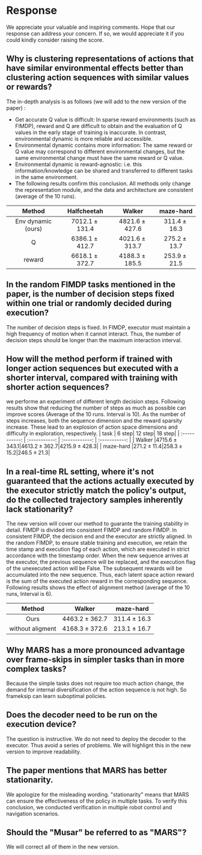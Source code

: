 # Response
We appreciate your valuable and inspiring comments. Hope that our response can address your concern. If so, we would appreciate it if you could kindly consider raising the score.
## Why is clustering representations of actions that have similar environmental effects better than clustering action sequences with similar values or rewards? 
The in-depth analysis is as follows (we will add to the new version of the paper) :
-	 Get accurate Q value is difficult: In sparse reward environments (such as FIMDP), reward and Q are difficult to obtain and the evaluation of Q values in the early stage of training is inaccurate. In contrast, environmental dynamic is more reliable and accessible.
-	Environmental dynamic contains more information: The same reward or Q value may correspond to different environmental changes, but the same environmental change must have the same reward or Q value.
-	Environmental dynamic is reward-agnostic: i.e. this information/knowledge can be shared and transferred to different tasks in the same environment.
-	The following results confirm this conclusion. All methods only change the representation module, and the data and architecture are consistent (average of the 10 runs).

| Method      | Halfcheetah | Walker | maze-hard |
| :-----------: | :-----------: | :------------: | :-----------: |
| Env dynamic (ours) |$7012.1\pm 131.4$|$4821.6\pm 427.6$|$311.4\pm 16.3$|
| Q  |$6386.1\pm 412.7$|$4021.6\pm 313.7$|$275.2\pm 13.7$|
| reward  |$6618.1\pm 372.7$|$4188.3\pm 185.5$|$253.9\pm 21.5$|
## In the random FIMDP tasks mentioned in the paper, is the number of decision steps fixed within one trial or randomly decided during execution? 
The number of decision steps is fixed. In FIMDP, executor must maintain a high frequency of motion when it cannot interact. Thus, the number of decision steps should be longer than the maximum interaction interval.
## How will the method perform if trained with longer action sequences but executed with a shorter interval, compared with training with shorter action sequences?
we performe an experiment of different length decision steps. Following results show that reducing the number of steps as much as possible can improve scores (Average of the 10 runs. Interval is 10). As the number of steps increases, both the sequence dimension and the reward sparsity increase. These lead to an explosion of action space dimensions and difficulty in exploration, respectively.
| task      | 6 step| 12 step| 18 step|
| :-----------: | :-----------: | :------------: | :-----------: |
| Walker |$4715.6\pm 343.1$|$4613.2\pm 362.7$|$4215.9\pm 428.3$|
| maze-hard  |$271.2\pm 11.4$|$258.3\pm 15.2$|$246.5\pm 21.3$|
## In a real-time RL setting, where it's not guaranteed that the actions actually executed by the executor strictly match the policy's output, do the collected trajectory samples inherently lack stationarity? 
The new version will cover our method to guarante the training stability in detail. FIMDP is divided into consistent FIMDP and random FIMDP. In consistent FIMDP, the decision end and the executor are strictly aligned. In the random FIMDP, to ensure stable training and execution, we retain the time stamp and execution flag of each action, which are executed in strict accordance with the timestamp order. When the new sequence arrives at the executor, the previous sequence will be replaced, and the execution flag of the unexecuted action will be False. The subsequent rewards will be accumulated into the new sequence. Thus, each latent space action reward is the sum of the executed action reward in the corresponding sequence. Following results shows the effect of alignment method (average of the 10 runs, Interval is 6).

| Method      | Walker| maze-hard|
| :-----------: | :------------: | :-----------: |
| Ours |$4463.2\pm 362.7$|$311.4\pm 16.3$|
| without aligment |$4168.3\pm 372.6$|$213.1\pm 16.7$|
## Why MARS has a more pronounced advantage over frame-skips in simpler tasks than in more complex tasks?
Because the simple tasks does not require too much action change, the demand for internal diversification of the action sequence is not high. So frameksip can learn suboptimal policies.
## Does the decoder need to be run on the execution device? 
The question is instructive. We do not need to deploy the decoder to the executor. Thus avoid a series of problems. We will highlignt this in the new version to improve readability.
## The paper mentions that MARS has better stationarity.  
We apologize for the misleading wording. "stationarity" means that MARS can ensure the effectiveness of the policy in multiple tasks. To verify this conclusion, we conducted verification in multiple robot control and navigation scenarios. 
## Should the "Musar" be referred to as "MARS"?
We will correct all of them in the new version.
